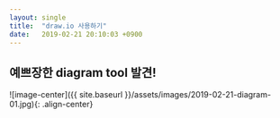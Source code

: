 ```yaml
---
layout: single
title:  "draw.io 사용하기"
date:   2019-02-21 20:10:03 +0900
--- 
```


<!-- TODO: 내용 채우기 -->


## 예쁘장한 diagram tool 발견!

![image-center]({{ site.baseurl }}/assets/images/2019-02-21-diagram-01.jpg){: .align-center}








